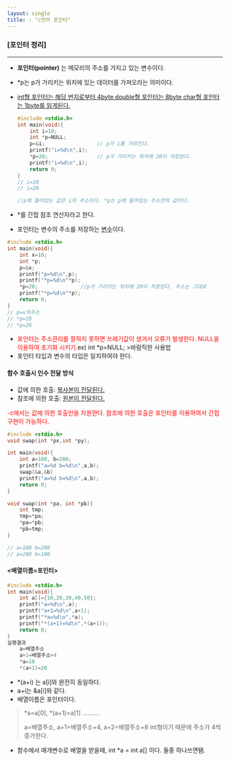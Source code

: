 ```yaml
---
layout: single
title: : "c언어 포인터"
---
```


### [포인터 정리]

---

* **포인터(pointer)** 는 메모리의 주소를 가지고 있는 변수이다.

* *p는 p가 가리키는 위치에 있는 데이터를 가져오라는 의미이다.

* <u>int형 포인터는 해당 번지로부터 4byte double형 포인터는 8byte char형 포인터는 1byte를 읽게된다.</u>

  ```c
  #include <stdio.h>
  int main(void){
      int i=10;
      int *p=NULL;
      p=&i;                 // p가 i를 가르킨다.
      printf("i=%d\n",i);
      *p=20;                // p가 가리키는 위치에 20이 저장된다.
      printf("i=%d\n",i);
      return 0;
  }
  // i=10
  // i=20
  
  //p에 들어있는 값은 i의 주소이다. *p는 p에 들어있는 주소안의 값이다.
  ```

* *를 간접 참조 연산자라고 한다.

* 포인터는 변수의 주소를 저장하는 <u>변수</u>이다.

```c
#include <stdio.h>
int main(void){
    int x=10;
    int *p;
    p=&x;
    printf("p=%d\n",p);
    printf("*p=%d\n"*p);
    *p=20;              //p가 가리키는 위치에 20이 저장된다. 주소는 그대로
    printf("*p=%d\n"*p);
    return 0;
}
// p=x의주소
// *p=10
// *p=20
```

* <font color="red">포인터는 주소관리를 잘하지 못하면 쓰레기값이 생겨서 오류가 발생한다. NULL을 이용하여 초기화 시키기.</font>ex) int *p=NULL;  >바람직한 사용법
* 포인터 타입과 변수의 타입은 일치하여야 한다.



#### 함수 호출시 인수 전달 방식

* 값에 의한 호출: <u>복사본이 전달된다.</u>
* 참조에 의한 호출: <u>원본이 전달된다.</u>

<font color="red">-c에서는 값에 의한 호출만을 지원한다. 참조에 의한 호출은 포인터를 이용하여서 간접 구현이 가능하다.</font>

```c
#include <stdio.h>
void swap(int *px,int *py);

int main(void){
    int a=100, b=200;    
    printf("a=%d b=%d\n",a,b);
    swap(&a,&b)
    printf("a=%d b=%d\n",a,b);
    return 0;
}

void swap(int *pa, int *pb){
    int tmp;
    tmp=*pa;
    *pa=*pb;
    *pb=tmp;
}

// a=100 b=200
// a=200 b=100
```



#### <배열이름=포인터>

```c
#include <stdio.h>
int main(void){
    int a[]={10,20,30,40,50};
    printf("a=%d\n",a);
    printf("a+1=%d\n",a+1);
    printf("*a=%d\n",*a);
    printf("*(a+1)=%d\n",*(a+1));
    return 0;
}
실행결과
    a=배열주소
    a+1=배열주소+4
    *a=10
    *(a+1)=20
```

* *(a+i) 는 a[i]와 완전히 동일하다.
* a+i는 &a[i]와 같다.
* 배열이름은 포인터이다.

> *a=a[0],  *(a+1)=a[1] ..........
>
> a=배열주소, a+1=배열주소+4, a+2=배열주소+8     int형이기 때문에 주소가 4씩 증가한다.

* 함수에서 매개변수로 배열을 받을때, int *a = int a[] 이다. 둘중 하나쓰면됌.